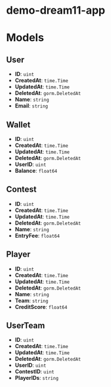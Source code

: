 # demo-dream11-app

# Models

## User

- **ID**: `uint`
- **CreatedAt**: `time.Time`
- **UpdatedAt**: `time.Time`
- **DeletedAt**: `gorm.DeletedAt`
- **Name**: `string`
- **Email**: `string`

## Wallet

- **ID**: `uint`
- **CreatedAt**: `time.Time`
- **UpdatedAt**: `time.Time`
- **DeletedAt**: `gorm.DeletedAt`
- **UserID**: `uint`
- **Balance**: `float64`

## Contest

- **ID**: `uint`
- **CreatedAt**: `time.Time`
- **UpdatedAt**: `time.Time`
- **DeletedAt**: `gorm.DeletedAt`
- **Name**: `string`
- **EntryFee**: `float64`

## Player

- **ID**: `uint`
- **CreatedAt**: `time.Time`
- **UpdatedAt**: `time.Time`
- **DeletedAt**: `gorm.DeletedAt`
- **Name**: `string`
- **Team**: `string`
- **CreditScore**: `float64`

## UserTeam

- **ID**: `uint`
- **CreatedAt**: `time.Time`
- **UpdatedAt**: `time.Time`
- **DeletedAt**: `gorm.DeletedAt`
- **UserID**: `uint`
- **ContestID**: `uint`
- **PlayerIDs**: `string`